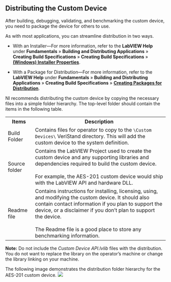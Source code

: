## Distributing the Custom Device

After building, debugging, validating, and benchmarking the custom device, you need to package the device for others to use.

As with most applications, you can streamline distribution in two ways.

* With an Installer—For more information, refer to the **LabVIEW Help** under **Fundamentals** » **Building and Distributing Applications** » **Creating Build Specifications** » **Creating Build Specifications** » **[(Windows) Installer Properties](https://zone.ni.com/reference/en-XX/help/371361R-01/lvdialog/installer_tab_windows/)**.

* With a Package for Distribution—For more information, refer to the **LabVIEW Help** under **Fundamentals** » **Building and Distributing Applications** » **Creating Build Specifications** » **[Creating Packages for Distribution](https://zone.ni.com/reference/en-XX/help/371361R-01/lvhowto/creating_packages/)**.

NI recommends distributing the custom device by copying the necessary files into a simple folder hierarchy. The top-level folder should contain the items in the following table.

<table>
  <tr>
    <th>Items</th>
    <th>Description</th>
  </tr>
  <tr>
    <td>Build Folder</td>
    <td>Contains files for operator to copy to the <code><Common Data>\Custom Devices\</code> VeriStand directory. This will add the custom device to the system definition.</td>
  </tr>
  <tr>
    <td>Source folder</td>
    <td>Contains the LabVIEW Project used to create the custom device and any supporting libraries and dependencies required to build the custom device. <br><br> For example, the AES-201 custom device would ship with the LabVIEW API and hardware DLL.</td>
  </tr>
  <tr>
    <td>Readme file</td>
    <td>Contains instructions for installing, licensing, using, and modifying the custom device. It should also contain contact information if you plan to support the device, or a disclaimer if you don’t plan to support the device. <br><br> The Readme file is a good place to store any benchmarking information.</td>
  </tr>
</table>

**Note:** Do not include the *Custom Device API.lvlib* files with the distribution. You do not want to replace the library on the operator’s machine or change the library linking on your machine.

The following image demonstrates the distribution folder hierarchy for the AES-201 custom device.
![](images/AES-201_Distribution_and_Folder_Hierarchy.JPG)
